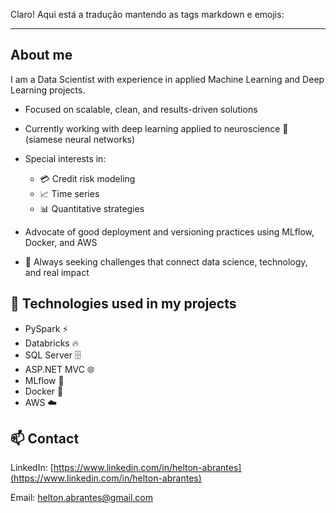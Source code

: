 Claro! Aqui está a tradução mantendo as tags markdown e emojis:

---

## About me

I am a Data Scientist with experience in applied Machine Learning and Deep Learning projects.

* Focused on scalable, clean, and results-driven solutions
* Currently working with deep learning applied to neuroscience 🧠 (siamese neural networks)
* Special interests in:

  * 💳 Credit risk modeling
  * 📈 Time series
  * 📊 Quantitative strategies
* Advocate of good deployment and versioning practices using MLflow, Docker, and AWS
* 🚀 Always seeking challenges that connect data science, technology, and real impact

## 🔧 Technologies used in my projects

* PySpark ⚡
* Databricks 🔥
* SQL Server 🗄️
* ASP.NET MVC 🌐
* MLflow 🧪
* Docker 🐳
* AWS ☁️

## 📫 Contact

LinkedIn: [https://www.linkedin.com/in/helton-abrantes](https://www.linkedin.com/in/helton-abrantes)

Email: [helton.abrantes@gmail.com](mailto:helton.abrantes@gmail.com)
